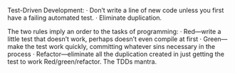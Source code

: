 Test-Driven Development:
· Don’t write a line of new code unless you first have a failing automated test.
· Eliminate duplication.

The two rules imply an order to the tasks of programming:
· Red—write a little test that doesn’t work, perhaps doesn’t even compile at first
· Green—make the test work quickly, committing whatever sins necessary in the
process
· Refactor—eliminate all the duplication created in just getting the test to work
Red/green/refactor. The TDDs mantra.